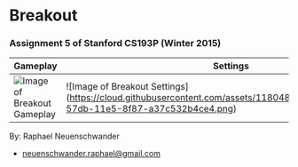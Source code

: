 # Breakout
### Assignment 5 of Stanford CS193P (Winter 2015)


Gameplay | Settings
------------ | -------------
![Image of Breakout Gameplay](https://cloud.githubusercontent.com/assets/11804885/9791446/62dca6a0-57db-11e5-999c-f8500f3e9cc5.png) | ![Image of Breakout Settings] (https://cloud.githubusercontent.com/assets/11804885/9791462/74cbe0f6-57db-11e5-8f87-a37c532b4ce4.png)


By: Raphael Neuenschwander
- neuenschwander.raphael@gmail.com